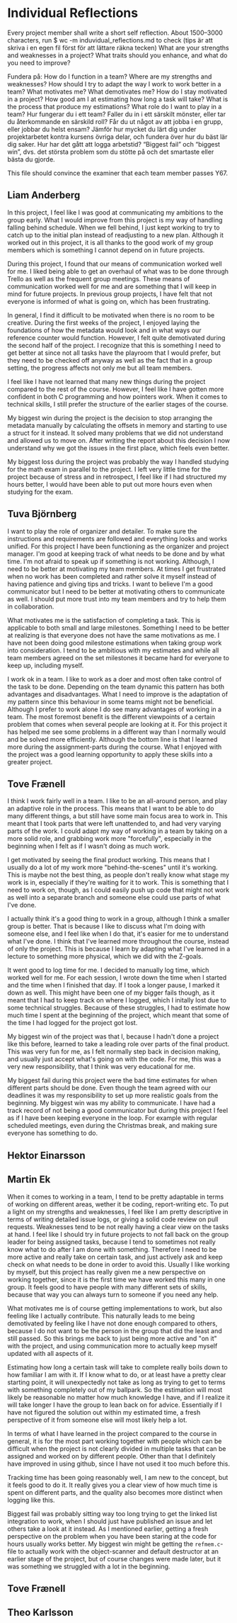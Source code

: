 # Individual Reflections
Every project member shall write a short self reflection.
About 1500–3000 characters, run $ wc -m induvidual_reflections.md to check (tips är att skriva i en egen fil först för att lättare räkna tecken)
What are your strengths and weaknesses in a project? What traits should you enhance, and what do you need to improve?

Fundera på:
    How do I function in a team? Where are my strengths and weaknesses?
    How should I try to adapt the way I work to work better in a team?
    What motivates me? What demotivates me? How do I stay motivated in a project?
    How good am I at estimating how long a task will take? What is the process that produce my estimations?
    What role do I want to play in a team?
    Hur fungerar du i ett team? Faller du in i ett särskilt mönster, eller tar du återkommande en särskild roll?
    Får du ut något av att jobba i en grupp, eller jobbar du helst ensam?
    Jämför hur mycket du lärt dig under projektarbetet kontra kursens övriga delar, och fundera över hur du bäst lär dig saker.
    Hur har det gått att logga arbetstid?
    “Biggest fail” och “biggest win”, dvs. det största problem som du stötte på och det smartaste eller bästa du gjorde.

This file should convince the examiner that each team member passes Y67.

## Liam Anderberg
In this project, I feel like I was good at communicating my ambitions to the group early. What I would improve from this project is my way of handling falling behind schedule. When we fell behind, I just kept working to try to catch up to the initial plan instead of readjusting to a new plan. Although it worked out in this project, it is all thanks to the good work of my group members which is something I cannot depend on in future projects. 

During this project, I found that our means of communication worked well for me. I liked being able to get an overhaul of what was to be done through Trello as well as the frequent group meetings. These means of communication worked well for me and are something that I will keep in mind for future projects. In previous group projects, I have felt that not everyone is informed of what is going on, which has been frustrating. 

In general, I find it difficult to be motivated when there is no room to be creative. During the first weeks of the project, I enjoyed laying the foundations of how the metadata would look and in what ways our reference counter would function. However, I felt quite demotivated during the second half of the project. I recognize that this is something I need to get better at since not all tasks have the playroom that I would prefer, but they need to be checked off anyway as well as the fact that in a group setting, the progress affects not only me but all team members. 

I feel like I have not learned that many new things during the project compared to the rest of the course. However, I feel like I have gotten more confident in both C programming and how pointers work. When it comes to technical skills, I still prefer the structure of the earlier stages of the course.   

My biggest win during the project is the decision to stop arranging the metadata manually by calculating the offsets in memory and starting to use a struct for it instead. It solved many problems that we did not understand and allowed us to move on. After writing the report about this decision I now understand why we got the issues in the first place, which feels even better. 

My biggest loss during the project was probably the way I handled studying for the math exam in parallel to the project. I left very little time for the project because of stress and in retrospect, I feel like if I had structured my hours better, I would have been able to put out more hours even when studying for the exam. 


## Tuva Björnberg
I want to play the role of organizer and detailer. To make sure the instructions and requirements are followed and everything looks and works unified. For this project I have been functioning as the organizer and project manager. I'm good at keeping track of what needs to be done and by what time. I'm not afraid to speak up if something is not working. Although, I need to be better at motivating my team members. At times I get frustrated when no work has been completed and rather solve it myself instead of having patience and giving tips and tricks. I want to believe I'm a good communicator but I need to be better at motivating others to communicate as well. I should put more trust into my team members and try to help them in collaboration. 

What motivates me is the satisfaction of completing a task. This is applicable to both small and large milestones. Something I need to be better at realizing is that everyone does not have the same motivations as me. I have not been doing good milestone estimations when taking group work into consideration. I tend to be ambitious with my estimates and while all team members agreed on the set milestones it became hard for everyone to keep up, including myself.

I work ok in a team. I like to work as a doer and most often take control of the task to be done. Depending on the team dynamic this pattern has both advantages and disadvantages. What I need to improve is the adaptation of my pattern since this behaviour in some teams might not be beneficial. Although I prefer to work alone I do see many advantages of working in a team. The most foremost benefit is the different viewpoints of a certain problem that comes when several people are looking at it. For this project it has helped me see some problems in a different way than I normally would and be solved more efficiently. Although the bottom line is that I learned more during the assignment-parts during the course. What I enjoyed with the project was a good learning opportunity to apply these skills into a greater project.

## Tove Frænell  
I think I work fairly well in a team. I like to be an all-around person, and play an adaptive role in the process. This means that I want to be able to do many different things, a but still have some main focus area to work in. This meant that I took parts that were left unattended to, and had very varying parts of the work. I could adapt my way of working in a team by taking on a more solid role, and grabbing work more "forcefully", especially in the beginning when I felt as if I wasn't doing as much work.

I get motivated by seeing the final product working. This means that I usually do a lot of my work more "behind-the-scenes" until it's working. This is maybe not the best thing, as people don't really know what stage my work is in, especially if they're waiting for it to work. This is something that I need to work on, though, as I could easily push up code that might not work as well into a separate branch and someone else could use parts of what I've done.

I actually think it's a good thing to work in a group, although I think a smaller group is better. That is because I like to discuss what I'm doing with someone else, and I feel like when I do that, it's easier for me to understand what I've done. I think that I've learned more throughout the course, instead of only the project. This is because I learn by adapting what I've learned in a lecture to something more physical, which we did with the Z-goals.

It went good to log time for me. I decided to manually log time, which worked well for me. For each session, I wrote down the time when I started and the time when I finished that day. If I took a longer pause, I marked it down as well. This might have been one of my bigger fails though, as it meant that I had to keep track on where I logged, which I initally lost due to some technical struggles. Because of these struggles, I had to estimate how much time I spent at the beginning of the project, which meant that some of the time I had logged for the project got lost.

My biggest win of the project was that I, because I hadn't done a project like this before, learned to take a leading role over parts of the final product. This was very fun for me, as I felt normally step back in decision making, and usually just accept what's going on with the code. For me, this was a very new responsibility, that I think was very educational for me.

My biggest fail during this project were the bad time estimates for when different parts should be done. Even though the team agreed with our deadlines it was my responsibility to set up more realistic goals from the beginning. My biggest win was my ability to communicate. I have had a track record of not being a good communicator but during this project I feel as if I have been keeping everyone in the loop. For example with regular scheduled meetings, even during the Christmas break, and making sure everyone has something to do.

## Hektor Einarsson

## Martin Ek
When it comes to working in a team, I tend to be pretty adaptable in terms of working on different areas, wether it be coding, report-writing etc. To put a light on my strengths and weaknesses, I feel like I am pretty descriptive in terms of writing detailed issue logs, or giving a solid code review on pull requests. Weaknesses tend to be not really having a clear view on the tasks at hand.
I feel like I should try in future projects to not fall back on the group leader for being assigned tasks, because I tend to sometimes not really know what to do after I am done with something. Therefore I need to be more active and really take on certain task, and just actively ask and keep check on what needs to be done in order to avoid this. Usually I like working by myself, but this project has really given me a new perspective on working together, since it is the first time we have worked this many in one group. It feels good to have people with many different sets of skills, because that way you can always turn to someone if you need any help.

What motivates me is of course getting implementations to work, but also feeling like I actually contribute. This naturally leads to me being demotivated by feeling like I have not done enough compared to others, because I do not want to be the person in the group that did the least and still passed. So this brings me back to just being more active and "on it" with the project, and using communication more to actually keep myself updated with all aspects of it.

Estimating how long a certain task will take to complete really boils down to how familiar I am with it. If I know what to do, or at least have a pretty clear starting point, it will unexpectedly not take as long as trying to get to terms with something completely out of my ballpark. So the estimation will most likely be reasonable no matter how much knowledge I have, and if I realize it will take longer I have the group to lean back on for advice. Essentially if I have not figured the solution out within my estimated time, a fresh perspective of it from someone else will most likely help a lot.

In terms of what I have learned in the project compared to the course in general, it is for the most part working together with people which can be difficult when the project is not clearly divided in multiple tasks that can be assigned and worked on by different people. Other than that I definitely have improved in using github, since I have not used it too much before this.

Tracking time has been going reasonably well, I am new to the concept, but it feels good to do it. It really gives you a clear view of how much time is spent on different parts, and the quality also becomes more distinct when logging like this.

Biggest fail was probably sitting way too long trying to get the linked list integration to work, when I should just have published an issue and let others take a look at it instead. As I mentioned earlier, getting a fresh perspective on the problem when you have been staring at the code for hours usually works better. My biggest win might be getting the ```refmem.c```-file to actually work with the object-scanner and default destructor at an earlier stage of the project, but of course changes were made later, but it was something we struggled with a lot in the beginning.

## Tove Frænell

## Theo Karlsson
